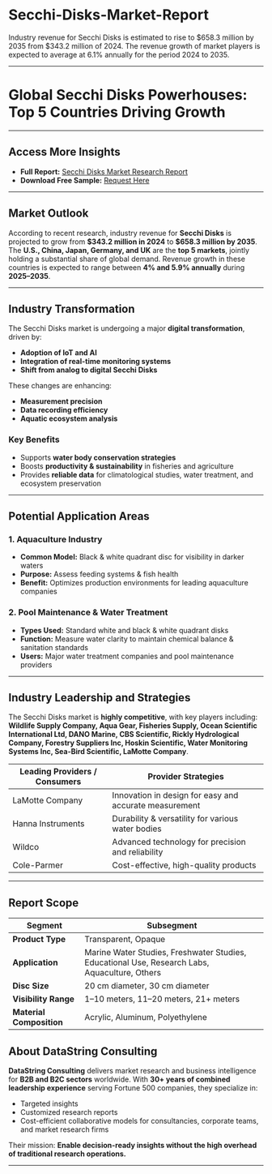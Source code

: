# Secchi-Disks-Market-Report

Industry revenue for Secchi Disks is estimated to rise to $658.3 million by 2035 from $343.2 million of 2024. The revenue growth of market players is expected to average at 6.1% annually for the period 2024 to 2035.


---

# **Global Secchi Disks Powerhouses: Top 5 Countries Driving Growth**

---

## **Access More Insights**

* **Full Report:** [Secchi Disks Market Research Report](https://datastringconsulting.com/industry-analysis/secchi-disks-market-research-report)
* **Download Free Sample:** [Request Here](https://datastringconsulting.com/downloadsample/secchi-disks-market-research-report)

---



## **Market Outlook**

According to recent research, industry revenue for **Secchi Disks** is projected to grow from **\$343.2 million in 2024** to **\$658.3 million by 2035**.
The **U.S., China, Japan, Germany, and UK** are the **top 5 markets**, jointly holding a substantial share of global demand.
Revenue growth in these countries is expected to range between **4% and 5.9% annually** during **2025–2035**.

---

## **Industry Transformation**

The Secchi Disks market is undergoing a major **digital transformation**, driven by:

* **Adoption of IoT and AI**
* **Integration of real-time monitoring systems**
* **Shift from analog to digital Secchi Disks**

These changes are enhancing:

* **Measurement precision**
* **Data recording efficiency**
* **Aquatic ecosystem analysis**

### **Key Benefits**

* Supports **water body conservation strategies**
* Boosts **productivity & sustainability** in fisheries and agriculture
* Provides **reliable data** for climatological studies, water treatment, and ecosystem preservation

---

## **Potential Application Areas**

### **1. Aquaculture Industry**

* **Common Model:** Black & white quadrant disc for visibility in darker waters
* **Purpose:** Assess feeding systems & fish health
* **Benefit:** Optimizes production environments for leading aquaculture companies

### **2. Pool Maintenance & Water Treatment**

* **Types Used:** Standard white and black & white quadrant disks
* **Function:** Measure water clarity to maintain chemical balance & sanitation standards
* **Users:** Major water treatment companies and pool maintenance providers

---

## **Industry Leadership and Strategies**

The Secchi Disks market is **highly competitive**, with key players including:
**Wildlife Supply Company, Aqua Gear, Fisheries Supply, Ocean Scientific International Ltd, DANO Marine, CBS Scientific, Rickly Hydrological Company, Forestry Suppliers Inc, Hoskin Scientific, Water Monitoring Systems Inc, Sea-Bird Scientific, LaMotte Company**.

| **Leading Providers / Consumers** | **Provider Strategies**                                |
| --------------------------------- | ------------------------------------------------------ |
| LaMotte Company                   | Innovation in design for easy and accurate measurement |
| Hanna Instruments                 | Durability & versatility for various water bodies      |
| Wildco                            | Advanced technology for precision and reliability      |
| Cole-Parmer                       | Cost-effective, high-quality products                  |

---

## **Report Scope**

| **Segment**              | **Subsegment**                                                                                |
| ------------------------ | --------------------------------------------------------------------------------------------- |
| **Product Type**         | Transparent, Opaque                                                                           |
| **Application**          | Marine Water Studies, Freshwater Studies, Educational Use, Research Labs, Aquaculture, Others |
| **Disc Size**            | 20 cm diameter, 30 cm diameter                                                                |
| **Visibility Range**     | 1–10 meters, 11–20 meters, 21+ meters                                                         |
| **Material Composition** | Acrylic, Aluminum, Polyethylene                                                               |



## **About DataString Consulting**

**DataString Consulting** delivers market research and business intelligence for **B2B and B2C sectors** worldwide.
With **30+ years of combined leadership experience** serving Fortune 500 companies, they specialize in:

* Targeted insights
* Customized research reports
* Cost-efficient collaborative models for consultancies, corporate teams, and market research firms

Their mission: **Enable decision-ready insights without the high overhead of traditional research operations.**

---

